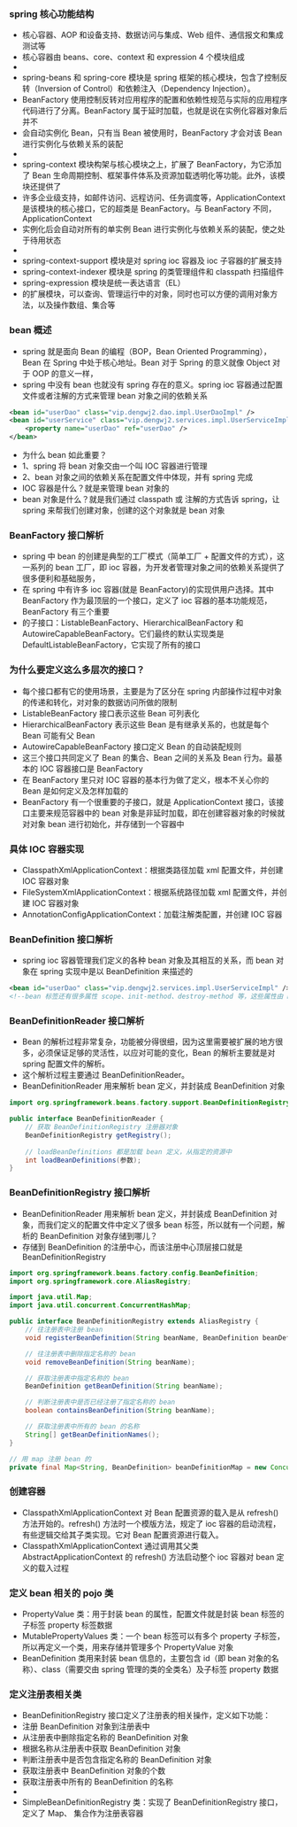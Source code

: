 ### spring 核心功能结构
* 核心容器、AOP 和设备支持、数据访问与集成、Web 组件、通信报文和集成测试等
* 核心容器由 beans、core、context 和 expression 4 个模块组成
* 
* spring-beans 和 spring-core 模块是 spring 框架的核心模块，包含了控制反转（Inversion of Control）和依赖注入（Dependency Injection）。
* BeanFactory 使用控制反转对应用程序的配置和依赖性规范与实际的应用程序代码进行了分离。BeanFactory 属于延时加载，也就是说在实例化容器对象后并不
* 会自动实例化 Bean，只有当 Bean 被使用时，BeanFactory 才会对该 Bean 进行实例化与依赖关系的装配
* 
* spring-context 模块构架与核心模块之上，扩展了 BeanFactory，为它添加了 Bean 生命周期控制、框架事件体系及资源加载透明化等功能。此外，该模块还提供了
* 许多企业级支持，如邮件访问、远程访问、任务调度等，ApplicationContext 是该模块的核心接口，它的超类是 BeanFactory。与 BeanFactory 不同，ApplicationContext
* 实例化后会自动对所有的单实例 Bean 进行实例化与依赖关系的装配，使之处于待用状态
*  
* spring-context-support 模块是对 spring ioc 容器及 ioc 子容器的扩展支持
* spring-context-indexer 模块是 spring 的类管理组件和 classpath 扫描组件
* spring-expression 模块是统一表达语言（EL）
* 的扩展模块，可以查询、管理运行中的对象，同时也可以方便的调用对象方法，以及操作数组、集合等

### bean 概述
* spring 就是面向 Bean 的编程（BOP，Bean Oriented Programming），Bean 在 Spring 中处于核心地址。Bean 对于 Spring 的意义就像 Object 对于 OOP 的意义一样，
* spring 中没有 bean 也就没有 spring 存在的意义。spring ioc 容器通过配置文件或者注解的方式来管理 bean 对象之间的依赖关系
```xml
<bean id="userDao" class="vip.dengwj2.dao.impl.UserDaoImpl" />
<bean id="userService" class="vip.dengwj2.services.impl.UserServiceImpl">
    <property name="userDao" ref="userDao" />
</bean>
```
* 为什么 bean 如此重要？
* 1、spring 将 bean 对象交由一个叫 IOC 容器进行管理
* 2、bean 对象之间的依赖关系在配置文件中体现，并有 spring 完成
* IOC 容器是什么？就是来管理 bean 对象的
* bean 对象是什么？就是我们通过 classpath 或 注解的方式告诉 spring，让 spring 来帮我们创建对象，创建的这个对象就是 bean 对象

### BeanFactory 接口解析
* spring 中 bean 的创建是典型的工厂模式（简单工厂 + 配置文件的方式），这一系列的 bean 工厂，即 ioc 容器，为开发者管理对象之间的依赖关系提供了很多便利和基础服务，
* 在 spring 中有许多 ioc 容器(就是 BeanFactory)的实现供用户选择。其中 BeanFactory 作为最顶层的一个接口，定义了 ioc 容器的基本功能规范，BeanFactory 有三个重要
* 的子接口：ListableBeanFactory、HierarchicalBeanFactory 和 AutowireCapableBeanFactory。它们最终的默认实现类是 DefaultListableBeanFactory，它实现了所有的接口

### 为什么要定义这么多层次的接口？
* 每个接口都有它的使用场景，主要是为了区分在 spring 内部操作过程中对象的传递和转化，对对象的数据访问所做的限制
* ListableBeanFactory 接口表示这些 Bean 可列表化
* HierarchicalBeanFactory 表示这些 Bean 是有继承关系的，也就是每个 Bean 可能有父 Bean
* AutowireCapableBeanFactory 接口定义 Bean 的自动装配规则
* 这三个接口共同定义了 Bean 的集合、Bean 之间的关系及 Bean 行为。最基本的 IOC 容器接口是 BeanFactory
* 在 BeanFactory 里只对 IOC 容器的基本行为做了定义，根本不关心你的 Bean 是如何定义及怎样加载的
* BeanFactory 有一个很重要的子接口，就是 ApplicationContext 接口，该接口主要来规范容器中的 bean 对象是非延时加载，即在创建容器对象的时候就对对象 bean 进行初始化，并存储到一个容器中

### 具体 IOC 容器实现
* ClasspathXmlApplicationContext：根据类路径加载 xml 配置文件，并创建 IOC 容器对象
* FileSystemXmlApplicationContext：根据系统路径加载 xml 配置文件，并创建 IOC 容器对象
* AnnotationConfigApplicationContext：加载注解类配置，并创建 IOC 容器

### BeanDefinition 接口解析
* spring ioc 容器管理我们定义的各种 bean 对象及其相互的关系，而 bean 对象在 spring 实现中是以 BeanDefinition 来描述的
```xml
<bean id="userDao" class="vip.dengwj2.services.impl.UserServiceImpl" />
<!--bean 标签还有很多属性 scope、init-method、destroy-method 等，这些属性由 BeanDefinition 实现类来实现-->
```

### BeanDefinitionReader 接口解析
* Bean 的解析过程非常复杂，功能被分得很细，因为这里需要被扩展的地方很多，必须保证足够的灵活性，以应对可能的变化，Bean 的解析主要就是对 spring 配置文件的解析。
* 这个解析过程主要通过 BeanDefinitionReader。
* BeanDefinitionReader 用来解析 bean 定义，并封装成 BeanDefinition 对象

```java
import org.springframework.beans.factory.support.BeanDefinitionRegistry;

public interface BeanDefinitionReader {
    // 获取 BeanDefinitionRegistry 注册器对象
    BeanDefinitionRegistry getRegistry();
    
    // loadBeanDefinitions 都是加载 bean 定义，从指定的资源中
    int loadBeanDefinitions(参数);
}
```

### BeanDefinitionRegistry 接口解析
* BeanDefinitionReader 用来解析 bean 定义，并封装成 BeanDefinition 对象，而我们定义的配置文件中定义了很多 bean 标签，所以就有一个问题，解析的 BeanDefinition 对象存储到哪儿？
* 存储到 BeanDefinition 的注册中心，而该注册中心顶层接口就是 BeanDefinitionRegistry

```java
import org.springframework.beans.factory.config.BeanDefinition;
import org.springframework.core.AliasRegistry;

import java.util.Map;
import java.util.concurrent.ConcurrentHashMap;

public interface BeanDefinitionRegistry extends AliasRegistry {
    // 往注册表中注册 bean
    void registerBeanDefinition(String beanName, BeanDefinition beanDefinition);

    // 往注册表中删除指定名称的 bean
    void removeBeanDefinition(String beanName);

    // 获取注册表中指定名称的 bean
    BeanDefinition getBeanDefinition(String beanName);

    // 判断注册表中是否已经注册了指定名称的 bean
    boolean containsBeanDefinition(String beanName);

    // 获取注册表中所有的 bean 的名称
    String[] getBeanDefinitionNames();
}

// 用 map 注册 bean 的
private final Map<String, BeanDefinition> beanDefinitionMap = new ConcurrentHashMap<>(256);
```

### 创建容器
* ClasspathXmlApplicationContext 对 Bean 配置资源的载入是从 refresh() 方法开始的。refresh() 方法时一个模版方法，规定了 ioc 容器的启动流程，有些逻辑交给其子类实现。它对 Bean 配置资源进行载入。
* ClasspathXmlApplicationContext 通过调用其父类 AbstractApplicationContext 的 refresh() 方法启动整个 ioc 容器对 bean 定义的载入过程

### 定义 bean 相关的 pojo 类
* PropertyValue 类：用于封装 bean 的属性，配置文件就是封装 bean 标签的子标签 property 标签数据
* MutablePropertyValues 类：一个 bean 标签可以有多个 property 子标签，所以再定义一个类，用来存储并管理多个 PropertyValue 对象
* BeanDefinition 类用来封装 bean 信息的，主要包含 id（即 bean 对象的名称）、class（需要交由 spring 管理的类的全类名）及子标签 property 数据

### 定义注册表相关类
* BeanDefinitionRegistry 接口定义了注册表的相关操作，定义如下功能：
* 注册 BeanDefinition 对象到注册表中
* 从注册表中删除指定名称的 BeanDefinition 对象
* 根据名称从注册表中获取 BeanDefinition 对象
* 判断注册表中是否包含指定名称的 BeanDefinition 对象
* 获取注册表中 BeanDefinition 对象的个数
* 获取注册表中所有的 BeanDefinition 的名称
* 
* SimpleBeanDefinitionRegistry 类：实现了 BeanDefinitionRegistry 接口，定义了 Map、 集合作为注册表容器